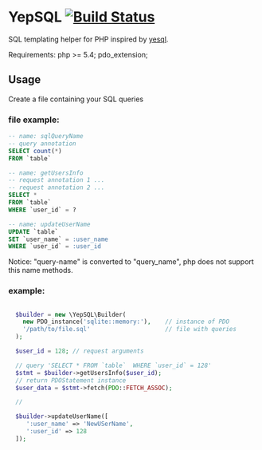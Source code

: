 # YepSQL [![Build Status](https://travis-ci.org/LionsHead/YepSQL.svg?branch=master)](https://travis-ci.org/LionsHead/YepSQL)
SQL templating helper for PHP inspired by [yesql](https://github.com/krisajenkins/yesql).

Requirements:
  php >= 5.4;
  pdo_extension;

## Usage
Create a file containing your SQL queries
### file example:
````sql
-- name: sqlQueryName
-- query annotation
SELECT count(*)
FROM `table`

-- name: getUsersInfo
-- request annotation 1 ...
-- request annotation 2 ...
SELECT *
FROM `table`
WHERE `user_id` = ?

-- name: updateUserName
UPDATE `table`
SET `user_name` = :user_name
WHERE `user_id` = :user_id
````

Notice: "query-name" is converted to "query_name", php does not support this name methods.

### example:

````php

  $builder = new \YepSQL\Builder(
    new PDO_instance('sqlite::memory:'),    // instance of PDO
    '/path/to/file.sql'                     // file with queries
  );

  $user_id = 128; // request arguments

  // query 'SELECT * FROM `table`  WHERE `user_id` = 128'
  $stmt = $builder->getUsersInfo($user_id);
  // return PDOStatement instance
  $user_data = $stmt->fetch(PDO::FETCH_ASSOC);

  //

  $builder->updateUserName([
     ':user_name' => 'NewUSerName',
     ':user_id' => 128
  ]);


````
